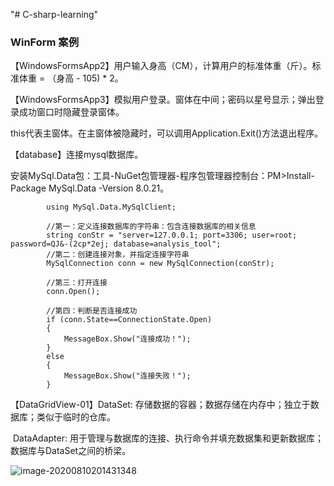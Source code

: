"# C-sharp-learning" 



### WinForm 案例

【WindowsFormsApp2】用户输入身高（CM），计算用户的标准体重（斤）。标准体重 = （身高 - 105) * 2。



【WindowsFormsApp3】模拟用户登录。窗体在中间；密码以星号显示；弹出登录成功窗口时隐藏登录窗体。

​					this代表主窗体。在主窗体被隐藏时，可以调用Application.Exit()方法退出程序。



【database】连接mysql数据库。

​					安装MySql.Data包：工具-NuGet包管理器-程序包管理器控制台：PM>Install-Package MySql.Data -Version 8.0.21。

            using MySql.Data.MySqlClient;
            
            //第一：定义连接数据库的字符串：包含连接数据库的相关信息
            string conStr = "server=127.0.0.1; port=3306; user=root; password=QJ&-(2cp*2ej; database=analysis_tool";
            //第二：创建连接对象，并指定连接字符串
            MySqlConnection conn = new MySqlConnection(conStr);
    
            //第三：打开连接
            conn.Open();
    
            //第四：判断是否连接成功
            if (conn.State==ConnectionState.Open)
            {
                MessageBox.Show("连接成功！");
            }
            else
            {
                MessageBox.Show("连接失败！");
            }


【DataGridView-01】DataSet: 存储数据的容器；数据存储在内存中；独立于数据库；类似于临时的仓库。

​					DataAdapter: 用于管理与数据库的连接、执行命令并填充数据集和更新数据库；数据库与DataSet之间的桥梁。

![image-20200810201431348](C:\Users\Regen\AppData\Roaming\Typora\typora-user-images\image-20200810201431348.png)





















